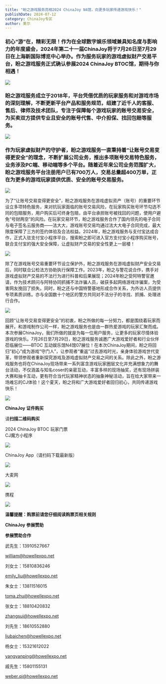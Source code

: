 ```yaml
---
title: "盼之游戏服务亮相2024 ChinaJoy N4馆，向更多玩家传递游戏快乐！"
publishDate: 2024-07-12
category: ChinaJoy专区
author: 莱尔
---
```


### 初心“游”在，精彩无限！作为在全球数字娱乐领域兼具知名度与影响力的年度盛会，2024年第二十一届ChinaJoy将于7月26日至7月29日在上海新国际博览中心举办。作为服务玩家的游戏虚拟财产交易平台，盼之游戏服务正式确认参展2024 ChinaJoy BTOC馆，期待与你相遇！

![](https://ec-net-1251389766.cos.ap-shanghai.myqcloud.com/wp-content/uploads/2024/07/20240712224801781.png)

### 盼之游戏服务成立于2018年，平台凭借优质的玩家服务和对游戏市场的深刻理解，不断更新平台产品和服务规范，组建了近千人的客服、售后、律师及技术团队，专注于保障每个游戏玩家的账号交易安全，为买卖双方提供专业且安全的账号代售、中介担保、找回包赔等服务。

![](https://ec-net-1251389766.cos.ap-shanghai.myqcloud.com/wp-content/uploads/2024/07/20240712224803716.png)

### 作为玩家虚拟财产的守护者，盼之游戏服务一直秉持着“让账号交易变得更安全”的理念，不断扩展公司业务，推出多项账号交易特色服务，业务涉及PC端、移动端等多个平台。随着近年来公司业务范围扩大，盼之游戏服务平台注册用户已有700万人，交易总量超400万单，正在为更多的游戏玩家提供优质、安全的账号交易服务。

![](https://ec-net-1251389766.cos.ap-shanghai.myqcloud.com/wp-content/uploads/2024/07/20240712224807647.png)

为了“让账号交易变得更安全”，盼之游戏服务在游戏虚拟资产（账号）的重要环节设立多项特色服务，来对抗玩家面临的账号交易风险，在玩家购买账号环节勾选不同的包赔服务，用户购买后可终身包赔，由平台承担账号被找回的问题，使用户避免“号财两空”的风险。在玩家交易环节，盼之游戏服务合作了国内领先的电子合同与电子签名云服务商——法大大，游戏账号交易均通过法大大电子合同完成，最大限度保障了三方的签约体验及合法权益。2024年，盼之游戏服务与支付宝达成合作，正式入驻支付宝小程序平台，搜索盼之即可进入官方支付宝小程序购买账号，联合支付宝的强大安全保障，让虚拟财产交易的安全性更上一层楼！

![](https://ec-net-1251389766.cos.ap-shanghai.myqcloud.com/wp-content/uploads/2024/07/20240712224811595.png)

除了在游戏账号交易重要环节设立保护外，盼之游戏服务在游戏虚拟财产安全交易后，同时联合公检法方协助执行保障工作。2023年，盼之与警花说合作，携手对游戏虚拟财产交易的不法行为进行科普和后果展现；2024年盼之受阿特警官邀请，作为技术顾问与阿特协同抓捕不法诈骗人员，破获多起网络游戏诈骗案，为受害网友挽回了损失。同时，盼之还与中国特警基地形成合作关系，为外访人员提供专项素质训练。亦与全国数十个地区的警方共同对不法分子的寻找、抓捕、处理进行合作。

![](https://ec-net-1251389766.cos.ap-shanghai.myqcloud.com/wp-content/uploads/2024/07/20240712224815418.png)

回顾“让账号交易变得更安全”的初衷，盼之所做的每一分努力，都是围绕着玩家而展开。和游戏制作公司一样，盼之游戏服务也是由一群热爱游戏的玩家汇聚而成。本次参展ChinaJoy，我们所做的就是为每一位用户服务，让更多的玩家尽情体验游戏的快乐。7月26日至7月29日，盼之游戏服务诚邀广大游戏爱好者和行业伙伴莅临展位——BTOC 互动娱乐馆N4馆07展位！在本次ChinaJoy期间，盼之将回归“初心”成为游戏“守门人”，让参观者“重返”过去游戏时光，亲身体验游戏世代变革，带领参观者重新探究游戏及游戏虚拟财产交易之间的关系。除此之外，盼之游戏服务也将在ChinaJoy现场带来一系列富含游戏玩家圈层文化并充满想象力的舞台活动，不仅涵盖与知名coser的亲密互动，丰富多样的现场抽奖，还有现场拼装大赛和抽卡互动，更有符合当代玩家精神状态的抽象神秘活动，旨在给大家带来一场难忘的CJ体验！这个夏天，盼之将和广大游戏爱好者回归初心，共同传递游戏快乐！

![](https://ec-net-1251389766.cos.ap-shanghai.myqcloud.com/wp-content/uploads/2024/07/20240712224823441.png)

**ChinaJoy** **证件购买**

  
请**扫描二维码购买**

2024 ChinaJoy BTOC 玩家门票  
CJ魔方小程序

![](https://ec-net-1251389766.cos.ap-shanghai.myqcloud.com/wp-content/uploads/2024/07/20240712224854125.png)

  
  
ChinaJoy App（请扫码下载最新版）

![](https://ec-net-1251389766.cos.ap-shanghai.myqcloud.com/wp-content/uploads/2024/07/20240712224854125.png)

大麦网

![](https://ec-net-1251389766.cos.ap-shanghai.myqcloud.com/wp-content/uploads/2024/07/20240712224854125.png)

携程

![](https://ec-net-1251389766.cos.ap-shanghai.myqcloud.com/wp-content/uploads/2024/07/20240712224854125.png)

**温馨提醒：购票前请您仔细阅读购票页相关规则**

**ChinaJoy** **参展赞助**

**参展赞助合作**

武先生：13910527667

[william@howellexpo.net](mailto:william@howellexpo.net)

刘女士：15810836246

[emily\_liu@howellexpo.net](mailto:emily_liu@howellexpo.net)

朱女士：13811516015

[toma.zhu@howellexpo.net](mailto:toma.zhu@howellexpo.net)

张女士：18810420832

[zhangsui@howellexpo.net](mailto:zhangsui@howellexpo.net)

刘先生：18610552880

[liubaichen@howellexpo.net](mailto:liubaichen@howellexpo.net)

杨女士：15321612022

[yangyanping@howellexpo.net](mailto:yangyanping@howellexpo.net)

戚先生：15801155131

weber.qi@howellexpo.net
